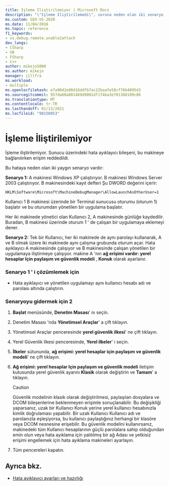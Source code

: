 ```yaml
---
title: Işleme Iliştirilemiyor | Microsoft Docs
description: "\"Işleme Iliştirilemedi\", soruna neden olan iki senaryo ve çözümler hakkında bilgi edinin."
ms.custom: SEO-VS-2020
ms.date: 11/04/2016
ms.topic: reference
f1_keywords:
- vs.debug.remote.unable2attach
dev_langs:
- CSharp
- VB
- FSharp
- C++
author: mikejo5000
ms.author: mikejo
manager: jillfra
ms.workload:
- multiple
ms.openlocfilehash: e7a90d2e08d16ddfb7ac22baafe58cf76b4895d3
ms.sourcegitcommit: 957da60a881469d9001df1f4ba3ef01388109c86
ms.translationtype: MT
ms.contentlocale: tr-TR
ms.lasthandoff: 01/13/2021
ms.locfileid: "98150853"
---
```

# <a name="unable-to-attach-to-the-process"></a>İşleme İliştirilemiyor
İşleme iliştirilemiyor. Sunucu üzerindeki hata ayıklayıcı bileşeni, bu makineye bağlanılırken erişim reddedildi.

 Bu hataya neden olan iki yaygın senaryo vardır:

 **Senaryo 1:** A makinesi Windows XP çalıştırıyor. B makinesi Windows Server 2003 çalıştırıyor. B makinesindeki kayıt defteri Şu DWORD değerini içerir:

 `HKLM\Software\Microsoft\MachineDebugManager\AllowLaunchAsOtherUser=1`

 Kullanıcı 1 B makinesi üzerinde bir Terminal sunucusu oturumu (oturum 1) başlatır ve bu oturumdan yönetilen bir uygulama başlatır.

 Her iki makinede yönetici olan Kullanıcı 2, A makinesinde günlüğe kaydedilir. Buradan, B makinesi üzerinde oturum 1 ' de çalışan bir uygulamaya eklemeyi dener.

 **Senaryo 2:** Tek bir Kullanıcı, her iki makinede de aynı parolayı kullanarak, A ve B olmak üzere iki makinede aynı çalışma grubunda oturum açar. Hata ayıklayıcı A makinesinde çalışıyor ve B makinesinde çalışan yönetilen bir uygulamaya iliştirmeye çalışıyor. makine A 'nın **ağ erişimi vardır: yerel hesaplar Için paylaşım ve güvenlik modeli** , **Konuk** olarak ayarlanır.

### <a name="to-solve-scenario-1"></a>Senaryo 1 ' i çözümlemek için

- Hata ayıklayıcı ve yönetilen uygulamayı aynı kullanıcı hesabı adı ve parolası altında çalıştırın.

### <a name="to-solve-scenario-2"></a>Senaryoyu gidermek için 2

1. **Başlat** menüsünde, **Denetim Masası**' nı seçin.

2. Denetim Masası 'nda **Yönetimsel Araçlar**' a çift tıklayın.

3. Yönetimsel Araçlar penceresinde **yerel güvenlik ilkesi**' ne çift tıklayın.

4. Yerel Güvenlik Ilkesi penceresinde, **Yerel ilkeler**' i seçin.

5. **İlkeler** sütununda, **ağ erişimi: yerel hesaplar için paylaşım ve güvenlik modeli**' ne çift tıklayın.

6. **Ağ erişimi: yerel hesaplar Için paylaşım ve güvenlik modeli** iletişim kutusunda yerel güvenlik ayarını **Klasik** olarak değiştirin ve **Tamam**' a tıklayın.

    > [!CAUTION]
    > Güvenlik modelinin klasik olarak değiştirilmesi, paylaşılan dosyalara ve DCOM bileşenlerine beklenmeyen erişimle sonuçlanabilir. Bu değişikliği yaparsanız, uzak bir Kullanıcı Konuk yerine yerel kullanıcı hesabınızla kimlik doğrulaması yapabilir. Bir uzak Kullanıcı Kullanıcı adı ve parolanızla eşleşiyorsa, bu kullanıcı paylaştığınız herhangi bir klasöre veya DCOM nesnesine erişebilir. Bu güvenlik modelini kullanırsanız, makinedeki tüm Kullanıcı hesaplarının güçlü parolalara sahip olduğundan emin olun veya hata ayıklama için yalıtılmış bir ağ Adası ve yetkisiz erişimi engellemek için hata ayıklama makineleri ayarlayın.

7. Tüm pencereleri kapatın.

## <a name="see-also"></a>Ayrıca bkz.
- [Hata ayıklayıcı ayarları ve hazırlığı](../debugger/debugger-settings-and-preparation.md)